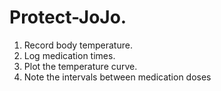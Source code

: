 # Protect-JoJo.
1. Record body temperature. 
2. Log medication times. 
3. Plot the temperature curve. 
4. Note the intervals between medication doses
